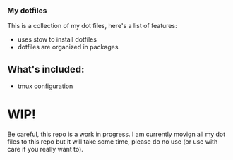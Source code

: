 ### My dotfiles

This is a collection of my dot files, here's a list of features:
- uses stow to install dotfiles
- dotfiles are organized in packages

## What's included:
- tmux configuration



# WIP!
Be careful, this repo is a work in progress.
I am currently movign all my dot files to this repo but it will take some time, please do no use (or use with care if you really want to).

